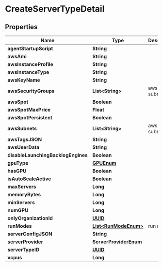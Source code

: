 

# CreateServerTypeDetail

## Properties

Name | Type | Description | Notes
------------ | ------------- | ------------- | -------------
**agentStartupScript** | **String** |  |  [optional]
**awsAmi** | **String** |  |  [optional]
**awsInstanceProfile** | **String** |  |  [optional]
**awsInstanceType** | **String** |  |  [optional]
**awsKeyName** | **String** |  |  [optional]
**awsSecurityGroups** | **List&lt;String&gt;** | aws subnets |  [optional]
**awsSpot** | **Boolean** |  |  [optional]
**awsSpotMaxPrice** | **Float** |  |  [optional]
**awsSpotPersistent** | **Boolean** |  |  [optional]
**awsSubnets** | **List&lt;String&gt;** | aws subnets |  [optional]
**awsTagsJSON** | **String** |  |  [optional]
**awsUserData** | **String** |  |  [optional]
**disableLaunchingBacklogEngines** | **Boolean** |  |  [optional]
**gpuType** | [**GPUEnum**](GPUEnum.md) |  |  [optional]
**hasGPU** | **Boolean** |  |  [optional]
**isAutoScaleActive** | **Boolean** |  |  [optional]
**maxServers** | **Long** |  |  [optional]
**memoryBytes** | **Long** |  |  [optional]
**minServers** | **Long** |  |  [optional]
**numGPU** | **Long** |  |  [optional]
**onlyOrganizationId** | [**UUID**](UUID.md) |  |  [optional]
**runModes** | [**List&lt;RunModeEnum&gt;**](RunModeEnum.md) | run modes |  [optional]
**serverConfigJSON** | **String** |  |  [optional]
**serverProvider** | [**ServerProviderEnum**](ServerProviderEnum.md) |  |  [optional]
**serverTypeID** | [**UUID**](UUID.md) |  |  [optional]
**vcpus** | **Long** |  |  [optional]



